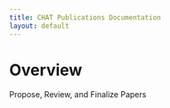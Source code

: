```yaml
---
title: CHAT Publications Documentation
layout: default
---
```


# Overview

Propose, Review, and Finalize Papers
